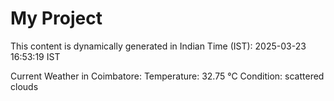 # My Project

This content is dynamically generated in Indian Time (IST): 2025-03-23 16:53:19 IST


Current Weather in Coimbatore:
Temperature: 32.75 °C
Condition: scattered clouds
